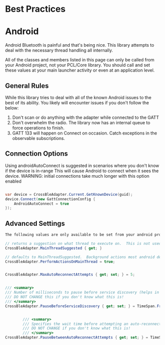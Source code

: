 # Best Practices

# Android

Android Bluetooth is painful and that's being nice.  This library attempts to deal with the necessary thread handling all internally.

All of the classes and members listed in this page can only be called from your Android project, not your PCL/Core library.  You should call and set
these values at your main launcher activity or even at an application level.


## General Rules

While this library tries to deal with all of the known Android issues to the best of its ability.
You likely will encounter issues if you don't follow the below:

1) Don't scan or do anything with the adapter while connected to the GATT
2) Don't overwhelm the radio. The library now has an internal queue to force operations to finish.
3) GATT 133 will happen on Connect on occasion.  Catch exceptions in the observable subscriptions.

## Connection Options

Using androidAutoConnect is suggested in scenarios where you don't know if the device is in-range
This will cause Android to connect when it sees the device.  WARNING: initial connections take much
longer with this option enabled

```csharp

var device = CrossBleAdapter.Current.GetKnownDevice(guid);
device.Connect(new GattConnectionConfig {
	AndroidAutoConnect = true
});
```

## Advanced Settings

```csharp
The following values are only available to be set from your android project

// returns a suggestion on what thread to execute on.  This is not used internally
CrossBleAdapter.MainThreadSuggested { get; }

// defaults to MainThreadSuggested.  Background actions most android devices seem to throw an exception if not connected on the main thread
CrossBleAdapter.PerformActionsOnMainThread = true; 


CrossBleAdapter.MaxAutoReconnectAttempts { get; set; } = 5;


/// <summary>
/// Number of milliseconds to pause before service discovery (helps in combating GATT133 error) when service discovery is performed immediately after connection
/// DO NOT CHANGE this if you don't know what this is!
/// </summary>
CrossBleAdapter.PauseBeforeServiceDiscovery { get; set; } = TimeSpan.FromMilliseconds(750);


        /// <summary>
        /// Specifies the wait time before attempting an auto-reconnect
        /// DO NOT CHANGE if you don't know what this is!
        /// </summary>
CrossBleAdapter.PauseBetweenAutoReconnectAttempts { get; set; } = TimeSpan.FromSeconds(1);

```